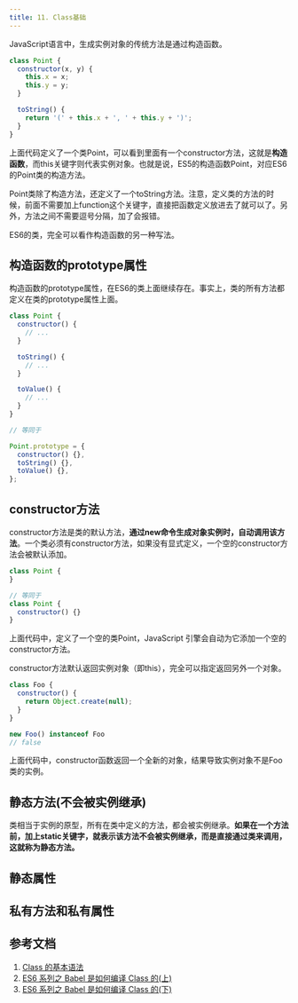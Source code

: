 ```yaml
---
title: 11. Class基础
---
```

JavaScript语言中，生成实例对象的传统方法是通过构造函数。
```js
class Point {
  constructor(x, y) {
    this.x = x;
    this.y = y;
  }

  toString() {
    return '(' + this.x + ', ' + this.y + ')';
  }
}
```
上面代码定义了一个类Point，可以看到里面有一个constructor方法，这就是**构造函数**，而this关键字则代表实例对象。也就是说，ES5的构造函数Point，对应ES6的Point类的构造方法。

Point类除了构造方法，还定义了一个toString方法。注意，定义类的方法的时候，前面不需要加上function这个关键字，直接把函数定义放进去了就可以了。另外，方法之间不需要逗号分隔，加了会报错。

ES6的类，完全可以看作构造函数的另一种写法。

## 构造函数的prototype属性
构造函数的prototype属性，在ES6的类上面继续存在。事实上，类的所有方法都定义在类的prototype属性上面。
```js
class Point {
  constructor() {
    // ...
  }

  toString() {
    // ...
  }

  toValue() {
    // ...
  }
}

// 等同于

Point.prototype = {
  constructor() {},
  toString() {},
  toValue() {},
};
```
## constructor方法
constructor方法是类的默认方法，**通过new命令生成对象实例时，自动调用该方法**。一个类必须有constructor方法，如果没有显式定义，一个空的constructor方法会被默认添加。
```js
class Point {
}

// 等同于
class Point {
  constructor() {}
}
```
上面代码中，定义了一个空的类Point，JavaScript 引擎会自动为它添加一个空的constructor方法。

constructor方法默认返回实例对象（即this），完全可以指定返回另外一个对象。
```js
class Foo {
  constructor() {
    return Object.create(null);
  }
}

new Foo() instanceof Foo
// false
```
上面代码中，constructor函数返回一个全新的对象，结果导致实例对象不是Foo类的实例。
## 静态方法(不会被实例继承)
类相当于实例的原型，所有在类中定义的方法，都会被实例继承。**如果在一个方法前，加上static关键字，就表示该方法不会被实例继承，而是直接通过类来调用，这就称为静态方法。**

## 静态属性

## 私有方法和私有属性

## 参考文档
1. [Class 的基本语法](http://es6.ruanyifeng.com/#docs/class)
2. [ES6 系列之 Babel 是如何编译 Class 的(上)](https://juejin.im/post/5be053826fb9a049aa6e88a9#heading-7)
3. [ES6 系列之 Babel 是如何编译 Class 的(下)](https://juejin.im/post/5be2f3866fb9a04a0d5654ba)